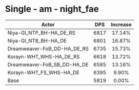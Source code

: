 # Single - am - night_fae
| Actor | DPS | Increase |
|---|:---:|:---:|
|Niya-GI_NTP_BH-HA_DE_RS|6817|17.14%|
|Niya-GI_NTB_BH-HA_DE|6801|16.87%|
|Dreamweaver-FoB_DD-HA_DE_RS|6735|15.73%|
|Korayn-WHT_WHS-HA_DE_RS|6618|13.72%|
|Dreamweaver-FoB_SB_DD-HA_DE|6585|13.16%|
|Korayn-WHT_FS_WHS-HA_DE|6395|9.90%|
|Base|5819|0.00%|
